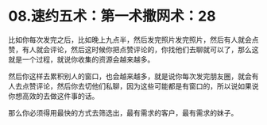# 08.速约五术：第一术撒网术：28

比如你每次发完之后，比如晚上九点半，然后发完照片发完照片，然后有人就会点赞，有人就会评论，然后这时候你把点赞评论的，你找他们去聊就可以了，那么这就是一个过程，就说你收集的资源会越来越多。

然后你这样去累积别人的窗口，也会越来越多，就是说你每次发完朋友圈，就会有人去点赞评论，然后你去切他们私聊，因为这些可能都是有窗口的，所以说如果说你想高效的去做这件事的话。

那么你必须得用最快的方式去筛选出，最有需求的客户，最有需求的妹子。